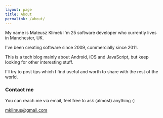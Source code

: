 ```yaml
---
layout: page
title: About
permalink: /about/
---
```


My name is Mateusz Klimek I'm 25 software developer who currently lives in Manchester, UK.

I've been creating software since 2009, commercially since 2011.

This is a tech blog mainly about Android, iOS and JavaScript, but keep looking for other interesting stuff.

I'll try to post tips which I find useful and worth to share with the rest of the world.


### Contact me

You can reach me via email, feel free to ask (almost) anything :)

[mklimus@gmail.com](mailto:mklimus@gmail.com)
